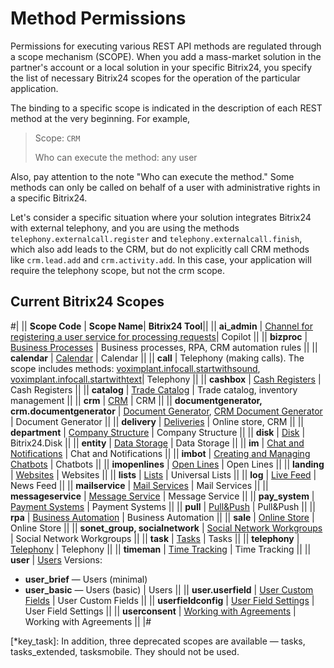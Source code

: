 # Method Permissions

Permissions for executing various REST API methods are regulated through a scope mechanism (SCOPE). When you add a mass-market solution in the partner's account or a local solution in your specific Bitrix24, you specify the list of necessary Bitrix24 scopes for the operation of the particular application.

The binding to a specific scope is indicated in the description of each REST method at the very beginning. For example,

> Scope: `CRM`
>
> Who can execute the method: any user

Also, pay attention to the note "Who can execute the method." Some methods can only be called on behalf of a user with administrative rights in a specific Bitrix24.

Let's consider a specific situation where your solution integrates Bitrix24 with external telephony, and you are using the methods `telephony.externalcall.register` and `telephony.externalcall.finish`, which also add leads to the CRM, but do not explicitly call CRM methods like `crm.lead.add` and `crm.activity.add`. In this case, your application will require the telephony scope, but not the crm scope.

## Current Bitrix24 Scopes

#|
|| **Scope Code** | **Scope Name**| **Bitrix24 Tool**||
|| **ai_admin** | [Channel for registering a user service for processing requests](../ai/index.md)| Copilot ||
|| **bizproc** | [Business Processes](../bizproc/index.md) | Business processes, RPA, CRM automation rules ||
|| **calendar** | [Calendar](../calendar/index.md) | Calendar ||
|| **call** | Telephony (making calls). The scope includes methods: [voximplant.infocall.startwithsound](../telephony/voximplant/voximplant-infocall-start-with-sound.md), [voximplant.infocall.startwithtext](../telephony/voximplant/voximplant-infocall-start-with-text.md)| Telephony ||
|| **cashbox** | [Cash Registers](../sale/cashbox/index.md) | Cash Registers ||
|| **catalog** | [Trade Catalog](../catalog/index.md) | Trade catalog, inventory management ||
|| **crm** | [CRM](../crm/index.md) | CRM ||
|| **documentgenerator, crm.documentgenerator** | [Document Generator](../document-generator/index.md), [CRM Document Generator](../crm/document-generator/index.md) | Document Generator ||
|| **delivery** | [Deliveries](../sale/delivery/index.md) | Online store, CRM ||
|| **department** | [Company Structure](../departments/index.md) | Company Structure ||
|| **disk** | [Disk](../disk/index.md) | Bitrix24.Disk ||
|| **entity** | [Data Storage](../entity/index.md) | Data Storage ||
|| **im** | [Chat and Notifications](../chats/index.md) | Chat and Notifications ||
|| **imbot** | [Creating and Managing Chatbots](../chat-bots/index.md) | Chatbots ||
|| **imopenlines** | [Open Lines](../imopenlines/index.md) | Open Lines ||
|| **landing** | [Websites](../landing/index.md) | Websites ||
|| **lists** | [Lists](../lists/index.md) | Universal Lists ||
|| **log** | [Live Feed](../log/index.md) | News Feed ||
|| **mailservice** | [Mail Services](../mailservice/index.md) | Mail Services ||
|| **messageservice** | [Message Service](../messageservice/index.md) | Message Service ||
|| **pay_system** | [Payment Systems](../pay-system/index.md) | Payment Systems ||
|| **pull** | [Pull&Push](../interactivity/push-and-pull/index.md) | Pull&Push ||
|| **rpa** | [Business Automation](../outdated/rpa/index.md) | Business Automation ||
|| **sale** | [Online Store](../sale/index.md) | Online Store ||
|| **sonet_group, socialnetwork** | [Social Network Workgroups](../sonet-group/sonet-group-create.md) | Social Network Workgroups ||
|| **task** | [Tasks](../tasks/index.md) | Tasks ||
|| **telephony** | [Telephony](../telephony/index.md) | Telephony ||
|| **timeman** | [Time Tracking](../timeman/index.md) | Time Tracking ||
|| **user** | [Users](../user/index.md) 
Versions: 
- **user_brief** — Users (minimal) 
- **user_basic** — Users (basic) | Users ||
|| **user.userfield** | [User Custom Fields](../user/userfields/index.md) | User Custom Fields ||
|| **userfieldconfig** | [User Field Settings](../crm/universal/userfieldconfig/index.md) | User Field Settings ||
|| **userconsent** | [Working with Agreements](../user-consent/index.md) | Working with Agreements ||
|#

[*key_task]: In addition, three deprecated scopes are available — tasks, tasks_extended, tasksmobile. They should not be used.
